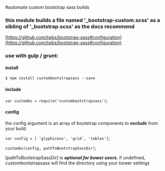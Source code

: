 #automate custom bootstrap sass builds 
### this module builds a file named '_bootstrap-custom.scss' as a sibling of '_bootstrap.scss' as the docs recommend
[https://github.com/twbs/bootstrap-sass#configuration](https://github.com/twbs/bootstrap-sass#configuration)
### use with gulp / grunt:

#### install
`$ npm install custombootstrapsass --save`

#### include
`var custombs = require('custombootstrapsass')`;

#### config
the config argument is an array of bootstrap components to __*exclude*__ from your build

`var config = [ 'glyphicons', 'grid', 'tables']`;

`custombs(config, pathToBootstrapSassDir)`;

[pathToBootstrapSassDir] is __*optional for bower users*__. if undefined, custombootstrapsass will find the directory using your bower settings
